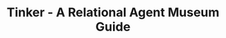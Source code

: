 ---
name: "Tinker - A Relational Agent Museum"
title: "Tinker - A Relational Agent Museum Guide"
project: null
event: "Journal of Autonomous Agents and Multi-Agent Systems, 27(2): 254-276"
authors:
- name: "Bickmore, T."
- name: "Schulman, D."
- name: "Vardoulakis, L."
year: 2013
resources: null
external_url: null
draft: false
---